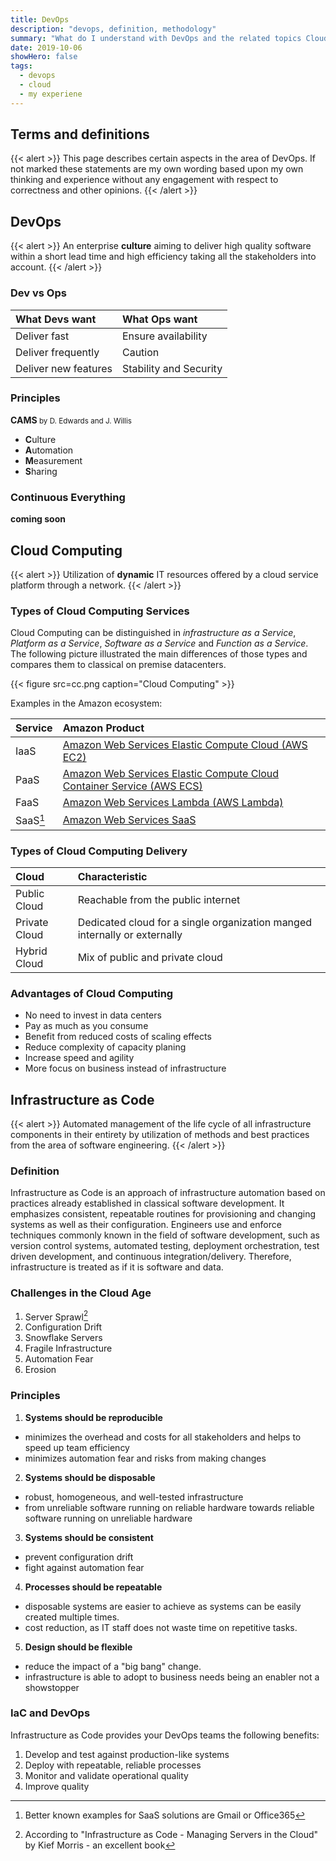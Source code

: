 ```yaml
---
title: DevOps
description: "devops, definition, methodology"
summary: "What do I understand with DevOps and the related topics Cloud Computing and Infrastructure as Code"
date: 2019-10-06
showHero: false
tags:
  - devops
  - cloud
  - my experiene
---
```


## Terms and definitions

{{< alert >}}
This page describes certain aspects in the area of DevOps. If not marked these statements are my own wording based upon my own thinking and experience without any engagement with respect to correctness and other opinions.
{{< /alert >}}

## DevOps

{{< alert >}}
An enterprise **culture** aiming to deliver high quality software within a short lead time and high efficiency taking all the stakeholders into account.
{{< /alert >}}

### Dev vs Ops

| What Devs want       | What Ops want          |
| :------------------- | :--------------------- |
| Deliver fast         | Ensure availability    |
| Deliver frequently   | Caution                |
| Deliver new features | Stability and Security |

### Principles

**CAMS**<small> by D. Edwards and J. Willis</small>

- **C**ulture
- **A**utomation
- **M**easurement
- **S**haring

### Continuous Everything

**coming soon**

## Cloud Computing

{{< alert >}}
Utilization of **dynamic** IT resources offered by a cloud service platform through a network.
{{< /alert >}}

### Types of Cloud Computing Services

Cloud Computing can be distinguished in _infrastructure as a Service_, _Platform as a Service_, _Software as a Service_ and _Function as a Service_. The following picture illustrated the main differences of those types and compares them to classical on premise datacenters.

{{< figure src=cc.png caption="Cloud Computing" >}}

Examples in the Amazon ecosystem:

| Service  | Amazon Product                                                                                                   |
| :------- | :--------------------------------------------------------------------------------------------------------------- |
| IaaS     | [Amazon Web Services Elastic Compute Cloud (AWS EC2)](https://aws.amazon.com/de/ec2/?nc2=h_m1)                   |
| PaaS     | [Amazon Web Services Elastic Compute Cloud Container Service (AWS ECS)](https://aws.amazon.com/de/ecs/?nc2=h_m1) |
| FaaS     | [Amazon Web Services Lambda (AWS Lambda)](https://aws.amazon.com/lambda/)                                        |
| SaaS[^1] | [Amazon Web Services SaaS](https://aws.amazon.com/de/partners/saas-on-aws/)                                      |

### Types of Cloud Computing Delivery

| Cloud         | Characteristic                                                            |
| :------------ | :------------------------------------------------------------------------ |
| Public Cloud  | Reachable from the public internet                                        |
| Private Cloud | Dedicated cloud for a single organization manged internally or externally |
| Hybrid Cloud  | Mix of public and private cloud                                           |

### Advantages of Cloud Computing

- No need to invest in data centers
- Pay as much as you consume
- Benefit from reduced costs of scaling effects
- Reduce complexity of capacity planing
- Increase speed and agility
- More focus on business instead of infrastructure

## Infrastructure as Code

{{< alert >}}
Automated management of the life cycle of all infrastructure components in their entirety by utilization of methods and best practices from the area of software engineering.
{{< /alert >}}

### Definition

Infrastructure as Code is an approach of infrastructure automation based on practices already established in classical software development. It emphasizes consistent, repeatable routines for provisioning and changing systems as well as their configuration. Engineers use and enforce techniques commonly known in the field of software development, such as version control systems, automated testing, deployment orchestration, test driven development, and continuous integration/delivery. Therefore, infrastructure is treated as if it is software and data.

### Challenges in the Cloud Age

1. Server Sprawl[^2]
2. Configuration Drift
3. Snowflake Servers
4. Fragile Infrastructure
5. Automation Fear
6. Erosion

### Principles

1. **Systems should be reproducible**

- minimizes the overhead and costs for all stakeholders and helps to speed up team efficiency
- minimizes automation fear and risks from making changes

2. **Systems should be disposable**

- robust, homogeneous, and well-tested infrastructure
- from unreliable software running on reliable hardware towards reliable software running on unreliable hardware

3. **Systems should be consistent**

- prevent configuration drift
- fight against automation fear

4. **Processes should be repeatable**

- disposable systems are easier to achieve as systems can be easily created multiple times.
- cost reduction, as IT staff does not waste time on repetitive tasks.

5. **Design should be flexible**

- reduce the impact of a "big bang" change.
- infrastructure is able to adopt to business needs being an enabler not a showstopper

### IaC and DevOps

Infrastructure as Code provides your DevOps teams the following benefits:

1. Develop and test against production-like systems
2. Deploy with repeatable, reliable processes
3. Monitor and validate operational quality
4. Improve quality

[^1]: Better known examples for SaaS solutions are Gmail or Office365
[^2]: According to "Infrastructure as Code - Managing Servers in the Cloud" by Kief Morris - an excellent book
